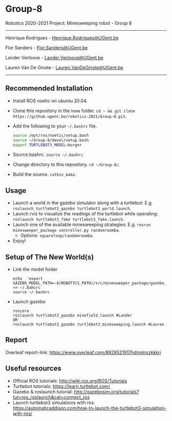 # Group-8
Robotics 2020-2021 Project: Minesweeping robot - Group 8
_________________________________________________________

Henrique Rodrigues - Henrique.Rodrigues@UGent.be

Flor Sanders - Flor.Sanders@UGent.be

Lander Verloove - Lander.Verloove@UGent.be

Lauren Van De Ginste - Lauren.VanDeGinste@UGent.be

------------------------------------------------------------------------------------

## Recommended Installation

- Install ROS noetic on ubuntu 20.04.

- Clone this repository in the `home` folder. `cd ~ && git clone https://github.ugent.be/robotics-2021/Group-8.git`.

- Add the following to your `~/.bashrc` file.

  ```bash
  source /opt/ros/noetic/setup.bash
  source ~/Group-8/devel/setup.bash
  export TURTLEBOT3_MODEL=burger
  ```

- Source bashrc. `source ~/.bashrc`.

- Change directory to this repository. `cd ~/Group-8/`.

- Build the source. `catkin_make`.

## Usage

- Launch a world in the gazebo simulator along with a turtlebot: E.g. `roslaunch turtlebot3_gazebo turtlebot3_world.launch`.
- Launch rviz to visualize the readings of the turtlebot while operating: `roslaunch turtlebot3_fake turtlebot3_fake.launch`.
- Launch one of the available minesweeping strategies: E.g. `rosrun minesweeper_package controller.py randomroomba`.
  - Options: `squareloop/randomroomba`.
- Enjoy!
## Setup of The New World(s)
- Link the model folder
  ```
  echo  'export GAZEBO_MODEL_PATH=~$(ROBOTICS_PATH)/src/minesweeper_package/gazebo_models:${GAZEBO_MODEL_PATH}' >> ~/.bahsrc
  source ~/.bashrc
  ```
- Launch gazebo
  
  ```
  roscore
  roslaunch turtlebot3_gazebo minefield.launch #Lander
  OR
  roslaunch turtlebot3_gazebo turtlebot3_minesweeping.launch #Lauren
  ```
 
## Report

Overleaf report-link: https://www.overleaf.com/8928521917hdmphszkkkrj

## Useful resources

- Official ROS tutorials: http://wiki.ros.org/ROS/Tutorials
- Turtlebot tutorials: https://learn.turtlebot.com/
- Gazebo & roslaunch tutorial: http://gazebosim.org/tutorials?tut=ros_roslaunch&cat=connect_ros
- Launch turtlebot3 simulations with ros: https://automaticaddison.com/how-to-launch-the-turtlebot3-simulation-with-ros/
